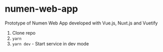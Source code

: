 # numen-web-app
Prototype of Numen Web App developed with Vue.js, Nuxt.js and Vuetify

1. Clone repo
2. `yarn`
3. `yarn dev` - Start service in dev mode 
